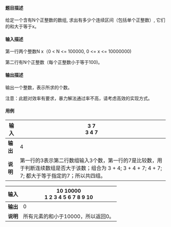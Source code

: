 #### 题目描述

给定一个含有N个正整数的数组, 求出有多少个连续区间（包括单个正整数）, 它们的和大于等于x。

#### 输入描述

第一行两个整数N x（0 < N <= 100000, 0 <= x <= 10000000)

第二行有N个正整数（每个正整数小于等于100)。

#### 输出描述

输出一个整数，表示所求的个数。

注意：此题对效率有要求，暴力解法通过率不高，请考虑高效的实现方式。

#### 用例


| **输入** | 3 7<br/>3 4 7                                                                                                                                         |
| ---------- | ------------------------------------------------------------------------------------------------------------------------------------------------------- |
| **输出** | 4                                                                                                                                                     |
| **说明** | 第一行的3表示第二行数组输入3个数，第一行的7是比较数，用于判断连续数组是否大于该数；组合为 3 + 4; 3 + 4 + 7; 4 + 7; 7; 都大于等于指定的7；所以共四组。 |


| **输入** | 10 10000<br/>1 2 3 4 5 6 7 8 9 10  |
| ---------- | ------------------------------------ |
| **输出** | 0                                  |
| **说明** | 所有元素的和小于10000，所以返回0。 |
